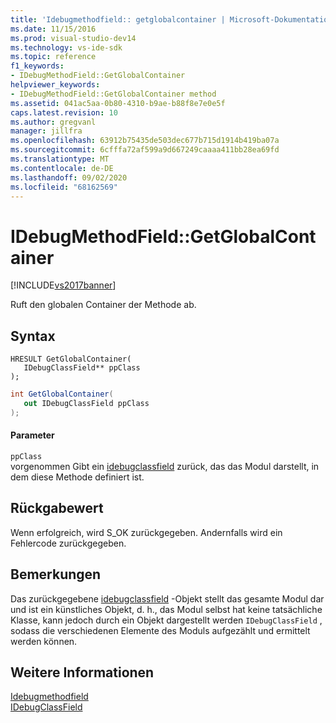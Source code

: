 ```yaml
---
title: 'Idebugmethodfield:: getglobalcontainer | Microsoft-Dokumentation'
ms.date: 11/15/2016
ms.prod: visual-studio-dev14
ms.technology: vs-ide-sdk
ms.topic: reference
f1_keywords:
- IDebugMethodField::GetGlobalContainer
helpviewer_keywords:
- IDebugMethodField::GetGlobalContainer method
ms.assetid: 041ac5aa-0b80-4310-b9ae-b88f8e7e0e5f
caps.latest.revision: 10
ms.author: gregvanl
manager: jillfra
ms.openlocfilehash: 63912b75435de503dec677b715d1914b419ba07a
ms.sourcegitcommit: 6cfffa72af599a9d667249caaaa411bb28ea69fd
ms.translationtype: MT
ms.contentlocale: de-DE
ms.lasthandoff: 09/02/2020
ms.locfileid: "68162569"
---
```

# <a name="idebugmethodfieldgetglobalcontainer"></a>IDebugMethodField::GetGlobalContainer
[!INCLUDE[vs2017banner](../../../includes/vs2017banner.md)]

Ruft den globalen Container der Methode ab.  
  
## <a name="syntax"></a>Syntax  
  
```cpp#  
HRESULT GetGlobalContainer(  
   IDebugClassField** ppClass  
);  
```  
  
```csharp  
int GetGlobalContainer(  
   out IDebugClassField ppClass  
);  
```  
  
#### <a name="parameters"></a>Parameter  
 `ppClass`  
 vorgenommen Gibt ein [idebugclassfield](../../../extensibility/debugger/reference/idebugclassfield.md) zurück, das das Modul darstellt, in dem diese Methode definiert ist.  
  
## <a name="return-value"></a>Rückgabewert  
 Wenn erfolgreich, wird S_OK zurückgegeben. Andernfalls wird ein Fehlercode zurückgegeben.  
  
## <a name="remarks"></a>Bemerkungen  
 Das zurückgegebene [idebugclassfield](../../../extensibility/debugger/reference/idebugclassfield.md) -Objekt stellt das gesamte Modul dar und ist ein künstliches Objekt, d. h., das Modul selbst hat keine tatsächliche Klasse, kann jedoch durch ein Objekt dargestellt werden `IDebugClassField` , sodass die verschiedenen Elemente des Moduls aufgezählt und ermittelt werden können.  
  
## <a name="see-also"></a>Weitere Informationen  
 [Idebugmethodfield](../../../extensibility/debugger/reference/idebugmethodfield.md)   
 [IDebugClassField](../../../extensibility/debugger/reference/idebugclassfield.md)
